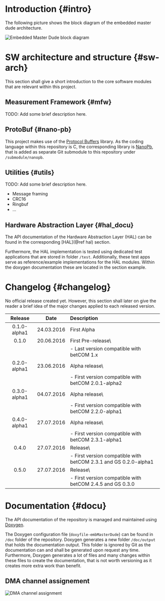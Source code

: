 # Introduction {#intro}

The following picture shows the block diagram of the embedded master dude architecture.

![Embedded Master Dude block diagram](/images/architecture_ti_cortexm4.svg "Embedded Master Dude Architecture")

# SW architecture and structure {#sw-arch}

This section shall give a short introduction to the core software modules that are relevant within this project.

## Measurement Framework {#mfw}

TODO: Add some brief description here.

## ProtoBuf {#nano-pb}

This project makes use of the [Protocol Buffers] library. As the coding language within this repository is C, the corresponding library is [NanoPb], 
that is added as separate Git submodule to this repository under `/submodule/nanopb`.

[NanoPb]: https://github.com/nanopb/nanopb "NanoPb"
[Protocol Buffers]: https://developers.google.com/protocol-buffers/ "Protocol Buffers"


## Utilities {#utils}

TODO: Add some brief description here.

- Message framing
- CRC16
- Ringbuf
- ...

## Hardware Abstraction Layer {#hal_docu}

The API documentation of the Hardware Abstraction Layer (HAL) can be found in the corresponding [HAL](@ref hal) section.

Furthermore, the HAL implementation is tested using dedicated test applications that are stored in folder `/test`. Additionally, these test apps serve as reference/example implementations for the HAL modules. Within the doxygen documentation these are located in the section example.

# Changelog {#changelog}

No official release created yet. However, this section shall later on give the reader a brief idea of the major changes applied to each released version.

| Release        | Date       | Description                                                                |
| :-----------:  | :--------: | :------------------------------------------------------------------------- |
| 0.1.0-alpha1   | 24.03.2016 | First Alpha                                                                |
| 0.1.0          | 20.06.2016 | First Pre-release\                                                         |
|                |            | - Last version compatible with betCOM 1.x                                  |
| 0.2.0-alpha1   | 23.06.2016 | Alpha release\                                                             |
|                |            | - First version compatible with betCOM 2.0.1-alpha2                        |
| 0.3.0-alpha1   | 04.07.2016 | Alpha release\                                                             |
|                |            | - First version compatible with betCOM 2.2.0-alpha1                        |
| 0.4.0-alpha1   | 27.07.2016 | Alpha release\                                                             |
|                |            | - First version compatible with betCOM 2.3.1-alpha1                        |
| 0.4.0          | 27.07.2016 | Release\                                                                   |
|                |            | - First version compatible with betCOM 2.3.1 and GS 0.2.0-alpha1           |
| 0.5.0          | 27.07.2016 | Release\                                                                   |
|                |            | - First version compatible with betCOM 2.4.5 and GS 0.3.0                  |

# Documentation {#docu}

The API documentation of the repository is managed and maintained using [Doxygen].

The Doxygen configuration file (`doxyfile-embMasterDude`) can be found in `/doc` folder of the repository.
Doxygen generates a new folder `/doc/output` that holds the documentation output. This folder is ignored by Git as the documentation can and shall be generated upon request any time.
Furthermore, Doxygen generates a lot of files and many changes within these files to create the documentation, that is not worth versioning as it creates more
extra work than benefit.

[Doxygen]: http://www.stack.nl/~dimitri/doxygen/index.html "Doxygen"

## DMA channel assignement
![DMA channel assignment](http://wiki.syscop.de/images/b/b6/Flight_Controller_DMA_channel_assignment.svg)
<img source="http://wiki.syscop.de/images/b/b6/Flight_Controller_DMA_channel_assignment.svg">

